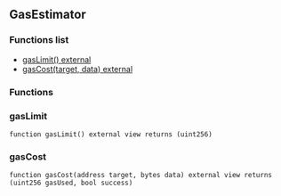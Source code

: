 
## GasEstimator

### Functions list
- [gasLimit() external](#gaslimit)
- [gasCost(target, data) external](#gascost)

### Functions
### gasLimit

```solidity
function gasLimit() external view returns (uint256)
```

### gasCost

```solidity
function gasCost(address target, bytes data) external view returns (uint256 gasUsed, bool success)
```

